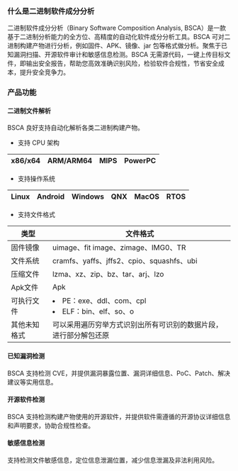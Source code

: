 ### 什么是二进制软件成分分析
二进制软件成分分析（Binary Software Composition Analysis, BSCA）是一款基于二进制分析能力的全方位、高精度的自动化软件成分分析工具。BSCA 可对二进制构建产物进行分析，例如固件、APK、镜像、jar 包等格式做分析。聚焦于已知漏洞扫描、开源软件审计和敏感信息检测。BSCA 无需源代码，一键上传目标文件，即输出安全报告，帮助您高效准确识别风险，检验软件合规性，节省安全成本，提升安全竞争力。

### 产品功能
#### 二进制文件解析
BSCA 良好支持自动化解析各类二进制构建产物。

- 支持 CPU 架构

| x86/x64 | ARM/ARM64 | MIPS | PowerPC |
| ------- | --------- | ---- | ------- |

- 支持操作系统

| Linux | Android | Windows | QNX  | MacOS | RTOS |
| ----- | ------- | ------- | ---- | ----- | ---- |

- 支持文件格式

| 类型         | 文件格式                                                     |
| ------------ | ------------------------------------------------------------ |
| 固件镜像     | uimage、fit image、zimage、IMG0、TR                          |
| 文件系统     | cramfs、yaffs、jffs2、cpio、squashfs、ubi                    |
| 压缩文件     | lzma、xz、zip、bz、tar、arj、lzo                             |
| Apk文件      | Apk                                                          |
| 可执行文件   | <li>PE：exe、ddl、com、cpl</li><li>ELF：bin、elf、so、o</li>                   |
| 其他未知格式 | 可以采用遍历穷举方式识别出所有可识别的数据片段，进行部分解包还原 |

#### 已知漏洞检测
BSCA 支持检测 CVE，并提供漏洞暴露位置、漏洞详细信息、PoC、Patch、解决建议等实用信息。

#### 开源软件检测
BSCA 支持检测构建产物使用的开源软件，并提供软件需遵循的开源协议详细信息和声明要求，协助合规性检查。

#### 敏感信息检测
支持检测文件敏感信息，定位信息泄漏位置，减少信息泄漏及非法利用风险。
